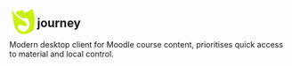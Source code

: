 <a href="https://radare.org/"><img border=0 src="public/icons/journey.svg" alt="logo" align="left" width="50px"></a>

## journey


<span>Modern desktop client for Moodle course content, prioritises quick access to material and local control.</span>

